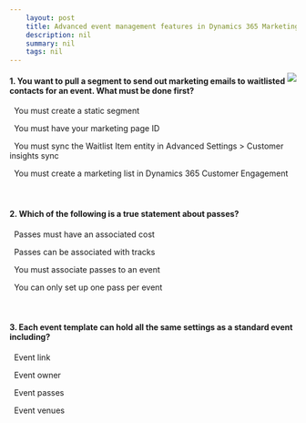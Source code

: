 ```yaml
---
    layout: post
    title: Advanced event management features in Dynamics 365 Marketing  
    description: nil
    summary: nil
    tags: nil
---
```



 <a target="_blank" href="https://docs.microsoft.com/en-us/learn/modules/advanced-event-management-marketing/7-check/"><i class="fas fa-external-link-alt"></i> </a>
 <img align="right" src="https://docs.microsoft.com/en-us/learn/achievements/advanced-event-management-marketing.svg">
####  1. You want to pull a segment to send out marketing emails to waitlisted contacts for an event. What must be done first?


<i class='far fa-square'></i> &nbsp;&nbsp;You must create a static segment

<i class='far fa-square'></i> &nbsp;&nbsp;You must have your marketing page ID

<i class='fas fa-check-square' style='color: Dodgerblue;'></i> &nbsp;&nbsp;You must sync the Waitlist Item entity in Advanced Settings > Customer insights sync

<i class='far fa-square'></i> &nbsp;&nbsp;You must create a marketing list in Dynamics 365 Customer Engagement
<br />
<br />
<br />

####  2. Which of the following is a true statement about passes?


<i class='far fa-square'></i> &nbsp;&nbsp;Passes must have an associated cost

<i class='fas fa-check-square' style='color: Dodgerblue;'></i> &nbsp;&nbsp;Passes can be associated with tracks

<i class='far fa-square'></i> &nbsp;&nbsp;You must associate passes to an event

<i class='far fa-square'></i> &nbsp;&nbsp;You can only set up one pass per event
<br />
<br />
<br />

####  3. Each event template can hold all the same settings as a standard event including?


<i class='far fa-square'></i> &nbsp;&nbsp;Event link

<i class='far fa-square'></i> &nbsp;&nbsp;Event owner

<i class='far fa-square'></i> &nbsp;&nbsp;Event passes

<i class='fas fa-check-square' style='color: Dodgerblue;'></i> &nbsp;&nbsp;Event venues
<br />
<br />
<br />
